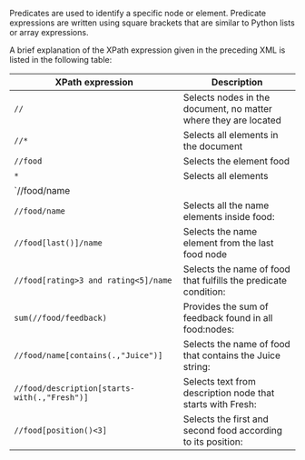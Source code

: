 Predicates are used to identify a specific node or element. Predicate expressions are written using square brackets that are similar to Python lists or array expressions.

A brief explanation of the XPath expression given in the preceding XML is listed in the following table:

XPath expression | Description
--- | ---
`//` | 	Selects nodes in the document, no matter where they are located
`//*` | Selects all elements in the document
`//food` | Selects the element food
`*` | Selects all elements
`//food/name || //food/price` | Selects the name and price elements found in the food node:
`//food/name` | Selects all the name elements inside food:
`//food[last()]/name` | Selects the name element from the last food node
`//food[rating>3 and rating<5]/name` | Selects the name of food that fulfills the predicate condition:
`sum(//food/feedback)` |  Provides the sum of feedback found in all food:nodes:
`//food/name[contains(.,"Juice")]` | Selects the name of food that contains the Juice string:
`//food/description[starts-with(.,"Fresh")]` | 	Selects text from description node that starts with Fresh:
`//food[position()<3]` |  Selects the first and second food according to its position: